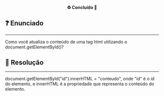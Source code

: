<h4 align="center"> 
  ♻️ Concluído 🚀
</h4>

## ❓ Enunciado
---
Como você atualiza o conteúdo de uma tag html utilizando o document.getElementById()?

## 📝 Resolução
---
document.getElementById("id").innerHTML = "conteudo", onde "id" é o id do elemento, e innerHTML é a propriedade que representa o conteúdo do elemento.